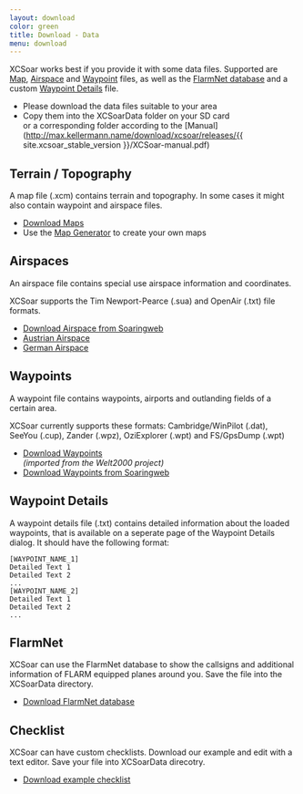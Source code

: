 ```yaml
---
layout: download
color: green
title: Download - Data
menu: download
---
```


XCSoar works best if you provide it with some data files.
Supported are [Map](#terrain__topography), [Airspace](#airspaces) and 
[Waypoint](#waypoints) files, as well as the [FlarmNet database](#flarmnet) 
and a custom [Waypoint Details](#waypoint_details)  file. 

- Please download the data files suitable to your area 
- Copy them into the XCSoarData folder on your SD card  
  or a corresponding folder according to the [Manual](http://max.kellermann.name/download/xcsoar/releases/{{ site.xcsoar_stable_version }}/XCSoar-manual.pdf)

## Terrain / Topography 

A map file (.xcm) contains terrain and topography. In some cases it might also contain waypoint and airspace files. 

- [Download Maps](/download/maps/)
- Use the [Map Generator](http://mapgen.xcsoar.org/) to create your own maps

## Airspaces

An airspace file contains special use airspace information and coordinates. 

XCSoar supports the Tim Newport-Pearce (.sua) and OpenAir (.txt) file formats.

- [Download Airspace from Soaringweb](http://soaringweb.org/Airspace/)
- [Austrian Airspace](http://www.austrocontrol.at/en/content/atm/AIS/Products/kml/kml.shtml)
- [German Airspace](http://www.daec.de/aul/luftr_d.php)

## Waypoints

A waypoint file contains waypoints, airports and outlanding fields of a certain area. 

XCSoar currently supports these formats: 
Cambridge/WinPilot (.dat), SeeYou (.cup), Zander (.wpz), OziExplorer (.wpt) and FS/GpsDump (.wpt)

- [Download Waypoints](/download/waypoints/)  
  *(imported from the Welt2000 project)*
- [Download Waypoints from Soaringweb](http://soaringweb.org/TP/)

## Waypoint Details

A waypoint details file (.txt) contains detailed information about the loaded waypoints, that is available on a seperate page of the Waypoint Details dialog. It should have the following format:

	[WAYPOINT_NAME_1]
	Detailed Text 1
	Detailed Text 2
	...
	[WAYPOINT_NAME_2]
	Detailed Text 1
	Detailed Text 2
	...

## FlarmNet

XCSoar can use the FlarmNet database to show the callsigns and additional information of FLARM equipped planes around you. Save the file into the XCSoarData directory.

- [Download FlarmNet database](http://www.flarmnet.org/files/data.fln) 

## Checklist

XCSoar can have custom checklists. Download our example and edit with a text editor. Save your file into XCSoarData direcotry.

- [Download example checklist](/download/data/xcsoar-checklist.txt)
